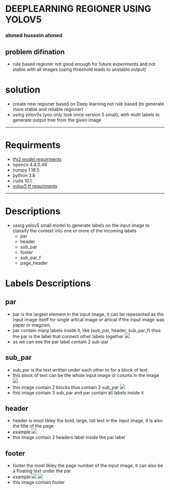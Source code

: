 # DEEPLEARNING REGIONER USING YOLOV5
### ahmed hussein ahmed 
## problem difination
* rule based regioner not good enough for future experiments and not stable with all images (using threshold leads to unstable output)
# solution
* create new regioner based on Deep learning not rule based (to generate more stable and reliable regioner)
* using yolov5s (you only look once version 5 small), with multi labels to generate output tree from the given image 
---
# Requirments
* [tfv2 model requirments]()
* opencv 4.4.0.46
* numpy 1.18.5
* python 3.8
* cuda 10.1
* [yolov5 tf requriments]()
--- 
# Descriptions 
* using yolov5 small model to generate labels on the input image to classify the context into one or more of  the incoming labels
  * par
  * header
  * sub_par
  * footer
  * sub_par_f
  * page_header
# Labels Descriptions 
## par 
* par is the largest element in the input image, it can be repesented as the input image itself for single artical image or artical if the input image was paper or magzien.
* par contain many labels inside it, like (sub_par, header, sub_par_f) thus the par is the label that connect other labels together ![](https://media.discordapp.net/attachments/780088906972397578/833923223359586314/unknown.png)
* as we can see the par label contain 2 sub-par

## sub_par
* sub_par is the text written under each other to for a block of text. 
* this block of text can be the whole input image or colums in the image ![](https://media.discordapp.net/attachments/780088906972397578/833923223359586314/unknown.png)
* this image contain 2 blocks thus contain 2 sub_par ![](https://media.discordapp.net/attachments/780088906972397578/833923960018042880/unknown.png)
* this image contain  3 sub_par and par contain all labels inside it 

## header
* header is most likley the bold, large, tall text in the input image, it is also the tilte of the page
* example ![](https://media.discordapp.net/attachments/780088906972397578/833923960018042880/unknown.png)
* this image contain 2 headers label inside the par label

## footer 
* footer the most likley the page number of the input image, it can also be a floating text under the par
* example ![](https://media.discordapp.net/attachments/780088906972397578/833923960018042880/unknown.png) ![](https://media.discordapp.net/attachments/780088906972397578/833924916851376148/unknown.png)
* this image contain footer
